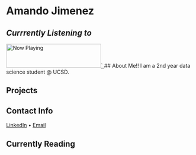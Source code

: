 # Amando Jimenez
## _Currrently Listening to_
<a href="https://https://natemoo-re-git-master.amandoj.vercel.app//now-playing?open">
    <img src="https://https://natemoo-re-git-master.amandoj.vercel.app//now-playing" width="256" height="64" alt="Now Playing">`
</a>
## About Me!!
I am a 2nd year data science student @ UCSD.

## Projects

## Contact Info
<p><a title="LinkedIn" href="https://www.linkedin.com/in/amando-jimenez-4408311b0/">LinkedIn</a> • <a href="mailto:ajimenez@ucsd.edu">Email</a></p>

## Currently Reading

